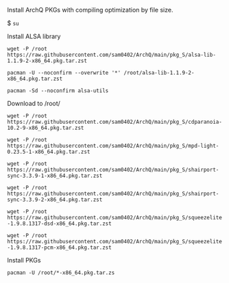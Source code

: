 Install ArchQ PKGs with compiling optimization by file size.

$ `su`

Install ALSA library

`wget -P /root https://raw.githubusercontent.com/sam0402/ArchQ/main/pkg_S/alsa-lib-1.1.9-2-x86_64.pkg.tar.zst`

`pacman -U --noconfirm --overwrite '*' /root/alsa-lib-1.1.9-2-x86_64.pkg.tar.zst`

`pacman -Sd --noconfirm alsa-utils`

Download to /root/

`wget -P /root https://raw.githubusercontent.com/sam0402/ArchQ/main/pkg_S/cdparanoia-10.2-9-x86_64.pkg.tar.zst`

`wget -P /root https://raw.githubusercontent.com/sam0402/ArchQ/main/pkg_S/mpd-light-0.23.5-1-x86_64.pkg.tar.zst`

`wget -P /root https://raw.githubusercontent.com/sam0402/ArchQ/main/pkg_S/shairport-sync-3.3.9-1-x86_64.pkg.tar.zst`

`wget -P /root https://raw.githubusercontent.com/sam0402/ArchQ/main/pkg_S/shairport-sync-3.3.9-2-x86_64.pkg.tar.zst`

`wget -P /root https://raw.githubusercontent.com/sam0402/ArchQ/main/pkg_S/squeezelite-1.9.8.1317-dsd-x86_64.pkg.tar.zst`

`wget -P /root https://raw.githubusercontent.com/sam0402/ArchQ/main/pkg_S/squeezelite-1.9.8.1317-pcm-x86_64.pkg.tar.zst`

Install PKGs

`pacman -U /root/*-x86_64.pkg.tar.zs`
